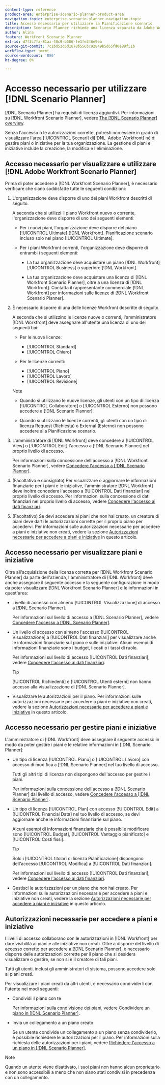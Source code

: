 ```yaml
---
content-type: reference
product-area: enterprise-scenario-planner-product-area
navigation-topic: enterprise-scenario-planner-navigation-topic
title: Accesso necessario per utilizzare la Pianificazione scenario
description: Scenario Planner richiede una licenza separata da Adobe Workfront e accesso aggiuntivo.
author: Alina
feature: Workfront Scenario Planner
exl-id: d7f3c7fa-81aa-40c9-b506-fe1fe346e9ea
source-git-commit: 7c1bd52c6d1878b556bc92849b5d65fd0e89f51b
workflow-type: tm+mt
source-wordcount: '886'
ht-degree: 0%

---
```


# Accesso necessario per utilizzare [!DNL Scenario Planner]

<!--Audited: 04/2024-->

[!DNL Scenario Planner] ha requisiti di licenza aggiuntivi. Per informazioni su [!DNL Workfront Scenario Planner], vedere [The [!DNL Scenario Planner] overview](../scenario-planner/scenario-planner-overview.md).

<!--
might need to add information about the permissions to plans/ initiatives if those will be coming later?
-->

Senza l&#39;accesso o le autorizzazioni corrette, potresti non essere in grado di visualizzare l&#39;area [!UICONTROL Scenari] di[!DNL &#x200B; Adobe Workfront] né di gestire piani o iniziative per la tua organizzazione. La gestione di piani e iniziative include la creazione, la modifica e l&#39;eliminazione.

## Accesso necessario per visualizzare e utilizzare [!DNL Adobe Workfront Scenario Planner]

Prima di poter accedere a [!DNL Workfront Scenario Planner], è necessario verificare che siano soddisfatte tutte le seguenti condizioni:

1. L&#39;organizzazione deve disporre di uno dei piani Workfront descritti di seguito.

   A seconda che si utilizzi il piano Workfront nuovo o corrente, l&#39;organizzazione deve disporre di uno dei seguenti elementi:

   * Per i nuovi piani, l&#39;organizzazione deve disporre del piano [!UICONTROL Ultimate] [!DNL Workfront]. Pianificazione scenario incluso solo nel piano [!UICONTROL Ultimate].

   * Per i piani Workfront correnti, l&#39;organizzazione deve disporre di entrambi i seguenti elementi:

      * La tua organizzazione deve acquistare un piano [!DNL Workfront] [!UICONTROL Business] o superiore [!DNL Workfront].

      * La tua organizzazione deve acquistare una licenza di [!DNL Workfront Scenario Planner], oltre a una licenza di [!DNL Workfront]. Contatta il rappresentante commerciale [!DNL Workfront] per informazioni sulle licenze di [!DNL Workfront Scenario Planner].

1. È necessario disporre di una delle licenze Workfront descritte di seguito.

   A seconda che si utilizzino le licenze nuove o correnti, l&#39;amministratore [!DNL Workfront] deve assegnare all&#39;utente una licenza di uno dei seguenti tipi:

   * Per le nuove licenze:
      * [!UICONTROL Standard]
      * [!UICONTROL Chiaro]

   * Per le licenze correnti:

      * [!UICONTROL Piano]
      * [!UICONTROL Lavoro]
      * [!UICONTROL Revisione]

   >[!NOTE]
   > 
   >* Quando si utilizzano le nuove licenze, gli utenti con un tipo di licenza [!UICONTROL Collaboratore] o [!UICONTROL Esterno] non possono accedere a [!DNL Scenario Planner].
   >
   >* Quando si utilizzano le licenze correnti, gli utenti con un tipo di licenza Request (Richiesta) o External (Esterno) non possono accedere alla Pianificazione scenario.

1. L&#39;amministratore di [!DNL Workfront] deve concedere a [!UICONTROL View] o [!UICONTROL Edit] l&#39;accesso a [!DNL Scenario Planner] nel proprio livello di accesso.

   Per informazioni sulla concessione dell&#39;accesso a [!DNL Workfront Scenario Planner], vedere [Concedere l&#39;accesso a [!DNL Scenario Planner]](../administration-and-setup/add-users/configure-and-grant-access/grant-access-sp.md).

1. (Facoltativo e consigliato) Per visualizzare o aggiornare le informazioni finanziarie per i piani e le iniziative, l&#39;amministratore [!DNL Workfront] deve inoltre concedere l&#39;accesso a [!UICONTROL Dati finanziari] nel proprio livello di accesso. Per informazioni sulla concessione di dati finanziari nel proprio livello di accesso, vedere [Concedere l&#39;accesso ai dati finanziari](../administration-and-setup/add-users/configure-and-grant-access/grant-access-financial.md).

1. (Facoltativo) Se devi accedere ai piani che non hai creato, un creatore di piani deve darti le autorizzazioni corrette per il proprio piano per accedervi. Per informazioni sulle autorizzazioni necessarie per accedere a piani e iniziative non creati, vedere la sezione [Autorizzazioni necessarie per accedere a piani e iniziative](#permissions-needed-to-access-plans-and-initiatives) in questo articolo.

<!--this used to be true but not anymore:
  <li data-mc-conditions="QuicksilverOrClassic.Draft mode"> <p>(NOTE: this is no longer needed) </p> <p>Your Workfront administrator must assign you a layout template that includes the Scenarios area in the Main Menu. </p> <p>For information about customizing the Main Menu in a layout template, see <a href="../administration-and-setup/customize-workfront/use-layout-templates/customize-main-menu.md" class="MCXref xref" xrefformat="{para}">Customize the Main Menu using a layout template</a>. </p> <p>For information about assigning users to a Layout Template, see <a href="../administration-and-setup/customize-workfront/use-layout-templates/assign-users-to-layout-template.md" class="MCXref xref" xrefformat="{para}">Assign users to a layout template</a>.</p> </li>
  -->

## Accesso necessario per visualizzare piani e iniziative

Oltre all&#39;acquisizione della licenza corretta per [!DNL Workfront Scenario Planner] da parte dell&#39;azienda, l&#39;amministratore di [!DNL Workfront] deve anche assegnare il seguente accesso e la seguente configurazione in modo da poter visualizzare [!DNL Workfront Scenario Planner] e le informazioni in quest&#39;area:

* Livello di accesso con almeno [!UICONTROL Visualizzazione] di accesso a [!DNL Scenario Planner].

  Per informazioni sul livello di accesso a [!DNL Scenario Planner], vedere [Concedere l&#39;accesso a  [!DNL Scenario Planner]](../administration-and-setup/add-users/configure-and-grant-access/grant-access-sp.md).

* Un livello di accesso con almeno l&#39;accesso [!UICONTROL Visualizzazione] a [!UICONTROL Dati finanziari] per visualizzare anche le informazioni finanziarie sul piano e sulle iniziative. Alcuni esempi di informazioni finanziarie sono i budget, i costi o i tassi di ruolo.

  Per informazioni sul livello di accesso [!UICONTROL Dati finanziari], vedere [Concedere l&#39;accesso ai dati finanziari](../administration-and-setup/add-users/configure-and-grant-access/grant-access-financial.md).

  >[!TIP]
  >
  >[!UICONTROL Richiedenti] e [!UICONTROL Utenti esterni] non hanno accesso alla visualizzazione di [!DNL Scenario Planner].

* Visualizzare le autorizzazioni per il piano. Per informazioni sulle autorizzazioni necessarie per accedere a piani e iniziative non creati, vedere la sezione [Autorizzazioni necessarie per accedere a piani e iniziative](#permissions-needed-to-access-plans-and-initiatives) in questo articolo.

## Accesso necessario per gestire piani e iniziative

L&#39;amministratore di [!DNL Workfront] deve assegnare il seguente accesso in modo da poter gestire i piani e le relative informazioni in [!DNL Scenario Planner]:

* Un tipo di licenza [!UICONTROL Piano] o [!UICONTROL Lavoro] con accesso di modifica a [!DNL Scenario Planner] nel tuo livello di accesso.

  Tutti gli altri tipi di licenza non dispongono dell&#39;accesso per gestire i piani.

  Per informazioni sulla concessione dell&#39;accesso a [!DNL Scenario Planner] dal livello di accesso, vedere [Concedere l&#39;accesso a  [!DNL Scenario Planner]](../administration-and-setup/add-users/configure-and-grant-access/grant-access-sp.md).

* Un tipo di licenza [!UICONTROL Plan] con accesso [!UICONTROL Edit] a [!UICONTROL Financial Data] nel tuo livello di accesso, se devi aggiornare anche le informazioni finanziarie sul piano.

  Alcuni esempi di informazioni finanziarie che è possibile modificare sono [!UICONTROL Budget], [!UICONTROL Vantaggio pianificato] e [!UICONTROL Costi fissi].

  >[!TIP]
  >
  >Solo i [!UICONTROL titolari di licenza Pianificazione] dispongono dell&#39;accesso [!UICONTROL Modifica] a [!UICONTROL Dati finanziari].

  Per informazioni sul livello di accesso [!UICONTROL Dati finanziari], vedere [Concedere l&#39;accesso ai dati finanziari](../administration-and-setup/add-users/configure-and-grant-access/grant-access-financial.md).

* Gestisci le autorizzazioni per un piano che non hai creato. Per informazioni sulle autorizzazioni necessarie per accedere a piani e iniziative non creati, vedere la sezione [Autorizzazioni necessarie per accedere a piani e iniziative](#permissions-needed-to-access-plans-and-initiatives) in questo articolo.

## Autorizzazioni necessarie per accedere a piani e iniziative

I livelli di accesso collaborano con le autorizzazioni in [!DNL Workfront] per dare visibilità ai piani e alle iniziative non creati. Oltre a disporre del livello di accesso corretto per accedere a [!DNL Scenario Planner], è necessario disporre delle autorizzazioni corrette per il piano che si desidera visualizzare o gestire, se non si è il creatore di tali piani.

Tutti gli utenti, inclusi gli amministratori di sistema, possono accedere solo ai piani creati.

Per visualizzare i piani creati da altri utenti, è necessario condividerli con l&#39;utente nei modi seguenti:

* Condividi il piano con te

  Per informazioni sulla condivisione dei piani, vedere [Condividere un piano in [!DNL Scenario Planner]](../scenario-planner/share-a-plan.md).

* Invia un collegamento a un piano creato

  Se un utente condivide un collegamento a un piano senza condividerlo, è possibile richiedere le autorizzazioni per il piano. Per informazioni sulla richiesta delle autorizzazioni per i piani, vedere [Richiedere l&#39;accesso a un piano in [!DNL Scenario Planner]](../scenario-planner/request-access-to-plan.md).

>[!NOTE]
>
>Quando un utente viene disattivato, i suoi piani non hanno alcun proprietario e non sono accessibili a meno che non siano stati condivisi in precedenza con un collegamento.


